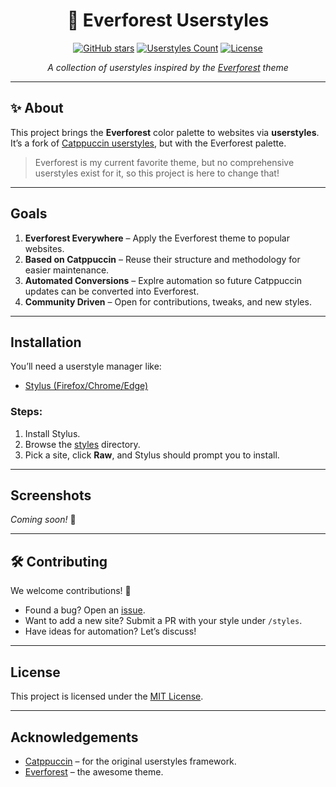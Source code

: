 <div align="center">

# 🌲 Everforest Userstyles

[![GitHub stars](https://img.shields.io/github/stars/AdityaAparadh/everforest-userstyles?style=for-the-badge&logo=github&color=a7c080&labelColor=2d353b)](https://github.com/AdityaAparadh/everforest-userstyles/stargazers)
[![Userstyles Count](https://img.shields.io/github/directory-file-count/AdityaAparadh/everforest-userstyles/styles?label=Userstyles&style=for-the-badge&color=d3c6aa&labelColor=2d353b)](https://github.com/AdityaAparadh/everforest-userstyles/tree/main/styles)
[![License](https://img.shields.io/github/license/AdityaAparadh/everforest-userstyles?style=for-the-badge&color=83c092&labelColor=2d353b)](LICENSE)

*A collection of userstyles inspired by the [Everforest](https://github.com/sainnhe/everforest) theme*

</div>  

---

## ✨ About  

This project brings the **Everforest** color palette to websites via **userstyles**.  
It’s a fork of [Catppuccin userstyles](https://github.com/catppuccin/userstyles), but with the Everforest palette.  

> Everforest is my current favorite theme, but no comprehensive userstyles exist for it, so this project is here to change that!  

---

## Goals  

1. **Everforest Everywhere** – Apply the Everforest theme to popular websites.  
2. **Based on Catppuccin** – Reuse their structure and methodology for easier maintenance.  
3. **Automated Conversions** – Explre automation so future Catppuccin updates can be converted into Everforest.  
4. **Community Driven** – Open for contributions, tweaks, and new styles.  


---

## Installation  

You’ll need a userstyle manager like:  
- [Stylus (Firefox/Chrome/Edge)](https://add0n.com/stylus.html)  

### Steps:  
1. Install Stylus.  
2. Browse the [styles](./styles) directory.  
3. Pick a site, click **Raw**, and Stylus should prompt you to install.  

---

## Screenshots  

_Coming soon!_ 🌱  

---

## 🛠️ Contributing  

We welcome contributions! 🌿  

- Found a bug? Open an [issue](https://github.com/AdityaAparadh/everforest-userstyles/issues).  
- Want to add a new site? Submit a PR with your style under `/styles`.  
- Have ideas for automation? Let’s discuss!  

---

## License  

This project is licensed under the [MIT License](LICENSE).  

---

## Acknowledgements  

- [Catppuccin](https://github.com/catppuccin) – for the original userstyles framework.  
- [Everforest](https://github.com/sainnhe/everforest) – the awesome theme.  

